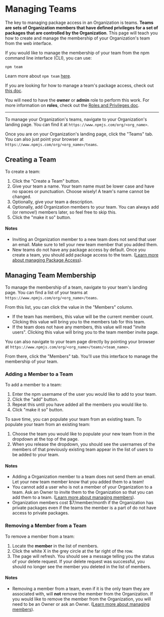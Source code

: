 # Managing Teams

The key to managing package access in an Organization is teams.
**Teams are sets of Organization members that have defined privileges
for a set of packages that are controlled by the Organization**.
This page will teach you how to create and manage the 
membership of your Organization's team from the web interface.

If you would like to manage the membership of your team from
the npm command line interface (CLI), you can use:

```
npm team
```

Learn more about `npm team` [here][2].

If you are looking for how to manage a team's package access, check
out [this doc][1].

You will need to have the **owner** or **admin** role to perform this
work. For more information on **roles**, check out the 
[Roles and Privileges doc].

<hr/>

To manage your Organization's teams, navigate to your
Organization's landing page. You can find it at
`https://www.npmjs.com/org/<org_name>`.

Once you are on your Organization's landing page, click the "Teams" tab.
You can also just point your browser at 
`https://www.npmjs.com/org/<org_name>/teams`.

## Creating a Team

To create a team:

1. Click the "Create a Team" button.
2. Give your team a name. Your team name must be lower case and have no
  spaces or punctuation. Choose wisely! A team's name cannot be changed.
3. Optionally, give your team a description.
4. Optionally, add Organization members to your team. You can always
  add (or remove!) members later, so feel free to skip this.
5. Click the "make it so" button.

#### Notes

- Inviting an Organization member to a new team does not send that user
  an email. Make sure to tell your new team member that you added them.
- New teams do not have any package access by default. Once you create
  a team, you should add package access to the team. 
  ([Learn more about managing Package Access]).

## Managing Team Membership

To manage the membership of a team, navigate to your team's landing page.
You can find a list of your teams at `https://www.npmjs.com/org/<org_name>/teams`.

From this list, you can click the value in the "Members" column. 

- If the team has members, this value will be the current member count. Clicking
  this value will bring you to the members tab for this team.
- If the team does not have any members, this value will read "invite users".
  Clicking this value will bring you to the team member invite page.

You can also navigate to your team page directly by pointing your browser at
`https://www.npmjs.com/org/<org_name>/teams/<team_name>`.

From there, click the "Members" tab. You'll use this interface to manage the
membership of your team.

### Adding a Member to a Team

To add a member to a team:

1. Enter the npm username of the user you would like to add to your team.
2. Click the "add" button.
3. Repeat this until you have added all the members you would like to.
4. Click "make it so" button.

To save time, you can populate your team from an existing team. To populate
your team from an existing team:

1. Choose the team you would like to populate your new team from in the 
  dropdown at the top of the page.
2. When you release the dropdown, you should see the usernames of the members
  of that previously existing team appear in the list of users to be added to
  your team.

#### Notes

- Adding a Organization member to a team does not send them an email. Let
  your new team member know that you added them to a team!
- You cannot add a user who is not a member of your Organization to a team. 
  Ask an Owner to invite them to the Organization so that you can add them to
  a team. ([Learn more about managing members]).
- Organization members cost $7/member/month if the Organization has private
  packages even if the teams the member is a part of do not have access to
  private packages. 

### Removing a Member from a Team

To remove a member from a team:

1. Locate the **member** in the list of members.
2. Click the white X in the grey circle at the far right of the row.
3. The page will refresh. You should see a message telling you the status of your
   delete request. If your delete request was successful, you should no longer see
   the member you deleted in the list of members.

#### Notes

- Removing a member from a team, even if it is the only team they are associated
  with, will **not** remove the member from the Organization. If you would like to
  remove the member from the Organization, you will need to be an Owner or ask
  an Owner. ([Learn more about managing members]). 

[1]: managing-package-access.md
[Roles and Privileges doc]: roles-and-privileges.md
[Learn more about managing Package Access]: managing-package-access.md
[Learn more about managing Members]: managing-members.md
[2]: https://docs.npmjs.com/cli/team
